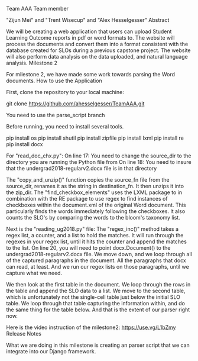 Team AAA
Team member

"Zijun Mei" and "Trent Wisecup" and "Alex Hesselgesser"
Abstract

We will be creating a web application that users can upload Student Learning Outcome reports in pdf or word formats to. The website will process the documents and convert them into a format consistent with the database created for SLOs during a previous capstone project. The website will also perform data analysis on the data uploaded, and natural language analysis.
Milestone 2

For milestone 2, we have made some work towards parsing the Word documents.
How to use the Application

First, clone the repository to your local machine:

git clone https://github.com/ahesselgesser/TeamAAA.git

You need to use the parse_script branch

Before running, you need to install several tools.

pip install os
pip install shutil
pip install zipfile
pip install lxml
pip install re
pip install docx

For "read_doc_chx.py":
  On line 17: You need to change the source_dir to the directory you are running the Python file from
  On line 18: You need to insure that the undergrad2018-regularv2.docx file is in that directory
  
The "copy_and_unzip()" function copies the source_fn file from the source_dir, renames it as the string in destination_fn.
It then unzips it into the zip_dir. 
The "find_checkbox_elements" uses the LXML package to in combination with the RE package to use regex to find instances of checkboxes within the document.xml of the original Word document.
This particularly finds the words immediately following the checkboxes. It also counts the SLO's by comparing the words to the bloom's taxonomy list.

Next is the "reading_ug2018.py" file:
  The "regex_inc()" method takes a regex list, a counter, and a list to hold the matches.
    It will run through the regexes in your regex list, until it hits the counter and append the matches to the list.
  On line 20, you will need to point docx.Document() to the undergrad2018-regularv2.docx file.
  We move down, and we loop through all of the captured paragraphs in the document. All the paragraphs that docx can read, at least.
  And we run our regex lists on those paragraphs, until we capture what we need.
  
  We then look at the first table in the document.
  We loop through the rows in the table and append the SLO data to a list.
  We move to the second table, which is unfortunately not the single-cell table just below the initial SLO table.
  We loop through that table capturing the information within, and do the same thing for the table below.
And that is the extent of our parser right now.

Here is the video instruction of the milestone2: https://use.vg/L1bZmy
Release Notes

What we are doing in this milestone is creating an parser script that we can integrate into our Django framework.
